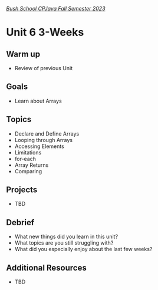 [_Bush School CPJava Fall Semester 2023_](https://chandrunarayan.github.io/cpjava/)

# Unit 6 3-Weeks

## Warm up
* Review of previous Unit

## Goals
* Learn about Arrays

## Topics
* Declare and Define Arrays
* Looping through Arrays
* Accessing Elements
* Limitations
* for-each
* Array Returns
* Comparing


## Projects
* TBD

## Debrief
* What new things did you learn in this unit?
* What topics are you still struggling with?
* What did you especially enjoy about the last few weeks?

## Additional Resources
* TBD
